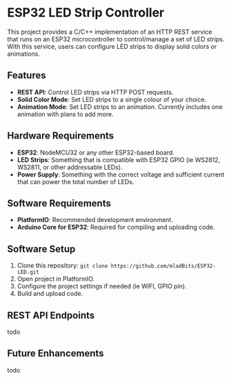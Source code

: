 
# ESP32 LED Strip Controller

This project provides a C/C++ implementation of an HTTP REST service that runs on an ESP32 microcontroller to control/manage a set of LED strips. With this service, users can configure LED strips to display solid colors or animations.
 
## Features
- **REST API**: Control LED strips via HTTP POST requests.
- **Solid Color Mode**: Set LED strips to a single colour of your choice.
- **Animation Mode**: Set LED strips to an animation. Currently includes one animation with plans to add more.

## Hardware Requirements
- **ESP32**: NodeMCU32 or any other ESP32-based board.
- **LED Strips**: Something that is compatible with ESP32 GPIO (ie WS2812, WS2811, or other addressable LEDs).
- **Power Supply**: Something with the correct voltage and sufficient current that can power the total number of LEDs.

## Software Requirements
- **PlatformIO**: Recommended development environment.
- **Arduino Core for ESP32**: Required for compiling and uploading code.

## Software Setup
1. Clone this repository:
  `git clone https://github.com/mladBits/ESP32-LED.git`
2. Open project in PlatformIO.
3. Configure the project settings if needed (ie WIFI, GPIO pin).
4. Build and upload code.

## REST API Endpoints
todo

## Future Enhancements
todo

